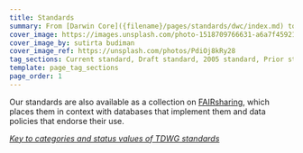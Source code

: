 ```yaml
---
title: Standards
summary: From [Darwin Core]({filename}/pages/standards/dwc/index.md) to [WGSRPD]({filename}/pages/standards/wgsrpd/index.md): TDWG standards aid the exchange of biodiversity information.
cover_image: https://images.unsplash.com/photo-1518709766631-a6a7f45921c3
cover_image_by: sutirta budiman
cover_image_ref: https://unsplash.com/photos/PdiOj8kRy28
tag_sections: Current standard, Draft standard, 2005 standard, Prior standard
template: page_tag_sections
page_order: 1
---
```


Our standards are also available as a collection on [FAIRsharing](https://fairsharing.org/collection/TDWGBiodiversity), which places them in context with databases that implement them and data policies that endorse their use.

[_Key to categories and status values of TDWG standards_](./status-and-categories)  

